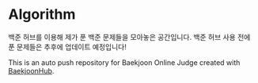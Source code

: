 # Algorithm

백준 허브를 이용해 제가 푼 백준 문제들을 모아놓은 공간입니다. 백준 허브 사용 전에 푼 문제들은 추후에 업데이트 예정입니다!

This is an auto push repository for Baekjoon Online Judge created with [BaekjoonHub](https://github.com/BaekjoonHub/BaekjoonHub).
